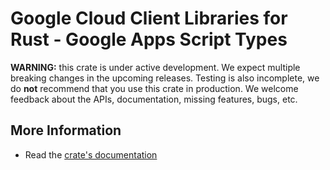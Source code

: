 # Google Cloud Client Libraries for Rust - Google Apps Script Types

<!-- Code generated by sidekick. DO NOT EDIT. -->

**WARNING:** this crate is under active development. We expect multiple breaking
changes in the upcoming releases. Testing is also incomplete, we do **not**
recommend that you use this crate in production. We welcome feedback about the
APIs, documentation, missing features, bugs, etc.

## More Information

* Read the [crate's documentation](https://docs.rs/google-cloud-apps-script-type/latest/google-cloud-apps-script-type)
